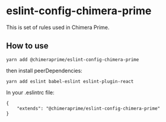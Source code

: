 # eslint-config-chimera-prime

This is set of rules used in Chimera Prime.

## How to use

```
yarn add @chimeraprime/eslint-config-chimera-prime
```

then install peerDependencies:

```
yarn add eslint babel-eslint eslint-plugin-react
```

In your .eslintrc file:
```
{
    "extends": "@chimeraprime/eslint-config-chimera-prime"
}
```
